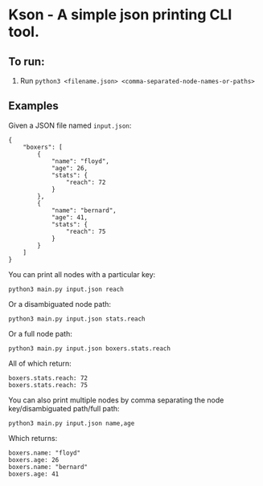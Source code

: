 # Kson - A simple json printing CLI tool.

## To run:
1. Run `python3 <filename.json> <comma-separated-node-names-or-paths>`

## Examples
Given a JSON file named `input.json`:
```
{
	"boxers": [
		{
			"name": "floyd",
			"age": 26,
			"stats": {
				"reach": 72
			}
		},
		{
			"name": "bernard",
			"age": 41,
			"stats": {
				"reach": 75
			}
		}
	]
}
```
You can print all nodes with a particular key: 

`python3 main.py input.json reach`

Or a disambiguated node path: 

`python3 main.py input.json stats.reach`

Or a full node path: 

`python3 main.py input.json boxers.stats.reach`

All of which return:
```
boxers.stats.reach: 72
boxers.stats.reach: 75
```

You can also print multiple nodes by comma separating the node key/disambiguated path/full path:

`python3 main.py input.json name,age`

Which returns:
```
boxers.name: "floyd"
boxers.age: 26
boxers.name: "bernard"
boxers.age: 41
```

